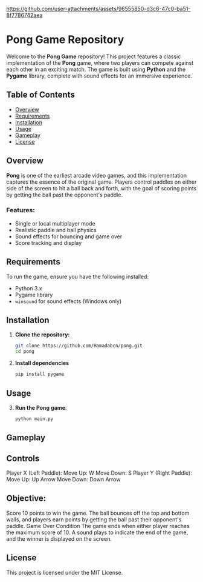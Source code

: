 

https://github.com/user-attachments/assets/96555850-d3c6-47c0-ba51-8f7786742aea

# **Pong Game Repository**

Welcome to the **Pong Game** repository! This project features a classic implementation of the **Pong** game, where two players can compete against each other in an exciting match. The game is built using **Python** and the **Pygame** library, complete with sound effects for an immersive experience.

## **Table of Contents**

- [Overview](#overview)
- [Requirements](#requirements)
- [Installation](#installation)
- [Usage](#usage)
- [Gameplay](#gameplay)
- [License](#license)

## **Overview**

**Pong** is one of the earliest arcade video games, and this implementation captures the essence of the original game. Players control paddles on either side of the screen to hit a ball back and forth, with the goal of scoring points by getting the ball past the opponent's paddle.

### **Features:**
- Single or local multiplayer mode
- Realistic paddle and ball physics
- Sound effects for bouncing and game over
- Score tracking and display

## **Requirements**

To run the game, ensure you have the following installed:

- Python 3.x
- Pygame library
- `winsound` for sound effects (Windows only)

## **Installation**

1. **Clone the repository:**
   ```bash
   git clone https://github.com/Hamadabcn/pong.git
   cd pong

2. **Install dependencies**
   ```bash
   pip install pygame

## **Usage**

3. **Run the Pong game**:
   ```bash
   python main.py

## Gameplay
## Controls

Player X (Left Paddle):
Move Up: W
Move Down: S
Player Y (Right Paddle):
Move Up: Up Arrow
Move Down: Down Arrow

## Objective:

Score 10 points to win the game. The ball bounces off the top and bottom walls, and players earn points by getting the ball past their opponent's paddle.
Game Over Condition
The game ends when either player reaches the maximum score of 10. A sound plays to indicate the end of the game, and the winner is displayed on the screen.

## License
This project is licensed under the MIT License.
